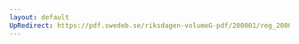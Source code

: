 ```yaml
---
layout: default
UpRedirect: https://pdf.swedeb.se/riksdagen-volumeG-pdf/200001/reg_200001/reg_200001_0395.pdf
---
```

